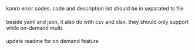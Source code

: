 konro error codes. code and description list should be in separated ts file

####

beside yaml and json, it also do with csv and xlsx. they should only support while on-demand multi. 

####

update readme for on demand feature


